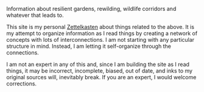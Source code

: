 Information about resilient gardens, rewilding, wildlife corridors and whatever that leads to.

This site is my personal [Zettelkasten](https://zettelkasten.de/posts/zettelkasten-improves-thinking-writing/)
about things related to the above.
It is my attempt to organize information as I read things by creating a network of concepts with lots of
interconnections.
I am not starting with any particular structure in mind. Instead, I am letting it self-organize through the
connections.

I am not an expert in any of this and, since I am building the site as I read things,
it may be incorrect, incomplete, biased, out of date, and inks to my original sources will, inevitably break.
If you are an expert, I would welcome corrections.
